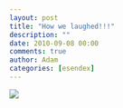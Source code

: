 ```yaml
---
layout: post
title: "How we laughed!!!"
description: ""
date: 2010-09-08 00:00
comments: true
author: Adam
categories: [esendex]
---
```


<img src="/images/how-we-laughed/photo.jpg">

